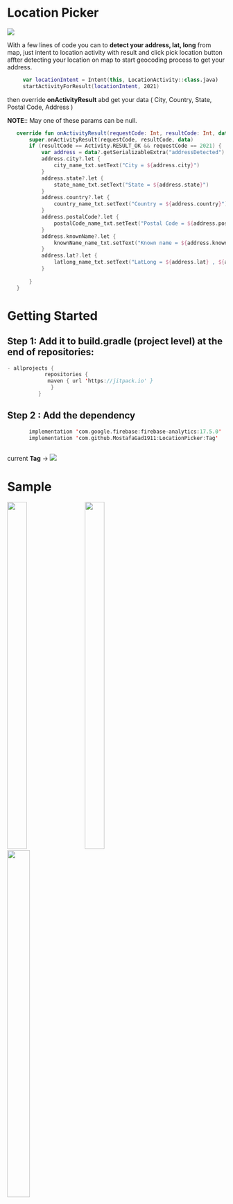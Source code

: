 # Location Picker 
[![](https://jitpack.io/v/MostafaGad1911/LocationPicker.svg)](https://jitpack.io/#MostafaGad1911/LocationPicker)

 With a few lines of code you can to **detect your address, lat, long** from map, just intent to location activity with result and click pick location button affter detecting your location on map to start geocoding process to get your address.
``` kotlin 
     var locationIntent = Intent(this, LocationActivity::class.java) 
     startActivityForResult(locationIntent, 2021)
```
then override **onActivityResult** abd get your data  ( City, Country, State, Postal Code, Address )

**NOTE**:: May  one of these params can be null. 
 ``` kotlin  
    override fun onActivityResult(requestCode: Int, resultCode: Int, data: Intent?) {
        super.onActivityResult(requestCode, resultCode, data)
        if (resultCode == Activity.RESULT_OK && requestCode == 2021) {
            var address = data?.getSerializableExtra("addressDetected") as Address
            address.city?.let {
                city_name_txt.setText("City = ${address.city}")
            }
            address.state?.let {
                state_name_txt.setText("State = ${address.state}")
            }
            address.country?.let {
                country_name_txt.setText("Country = ${address.country}")
            }
            address.postalCode?.let {
                postalCode_name_txt.setText("Postal Code = ${address.postalCode}")
            }
            address.knownName?.let {
                knownName_name_txt.setText("Known name = ${address.knownName}")
            }
            address.lat?.let {
                latlong_name_txt.setText("LatLong = ${address.lat} , ${address.long}")
            }      
	    
	    }
    }
``` 


# Getting Started 
## Step 1: Add it to build.gradle (project level) at the end of repositories:

 ``` kotlin  
 - allprojects {
	         repositories {	
			  maven { url 'https://jitpack.io' }
		       } 
	       }
```          
        

## Step 2 : Add the dependency
 ``` kotlin  
        implementation 'com.google.firebase:firebase-analytics:17.5.0'
        implementation 'com.github.MostafaGad1911:LocationPicker:Tag'
        
```        
current **Tag** -> [![](https://jitpack.io/v/MostafaGad1911/LocationPicker.svg)](https://jitpack.io/#MostafaGad1911/LocationPicker)	   

# Sample 


 
<div>
 <img src="https://user-images.githubusercontent.com/25991597/110681788-e042d380-81e2-11eb-98f5-105bac8b2230.jpg"  width="30%" height="800"   />

<img width="20"/>
 <img src="https://user-images.githubusercontent.com/25991597/110532061-09049380-8125-11eb-983c-1830f290ddae.jpg" width="30%" height="800" />
<img width="20"/>
 <img src="https://user-images.githubusercontent.com/25991597/110699130-3883d080-81f7-11eb-9d22-b5395aa54cb6.jpg" width="32%" height="800"/>
<div/>
 
 



	
	
	   
